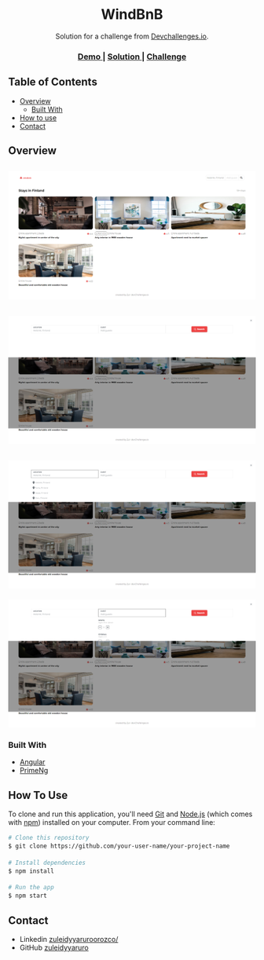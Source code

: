 <!-- Please update value in the {}  -->

<h1 align="center">WindBnB</h1>

<div align="center">
   Solution for a challenge from  <a href="http://devchallenges.io" target="_blank">Devchallenges.io</a>.
</div>

<div align="center">
  <h3>
    <a href="https://teal-gaufre-81559a.netlify.app/">
      Demo
    </a>
    <span> | </span>
    <a href="https://github.com/zuleidyyaruro/windbnbapp">
      Solution
    </a>
    <span> | </span>
    <a href="https://devchallenges.io/challenges/3JFYedSOZqAxYuOCNmYD">
      Challenge
    </a>
  </h3>
</div>

<!-- TABLE OF CONTENTS -->

## Table of Contents

- [Overview](#overview)
  - [Built With](#built-with)
- [How to use](#how-to-use)
- [Contact](#contact)

<!-- OVERVIEW -->

## Overview

![screenshot](https://github.com/zuleidyyaruro/windbnbapp/blob/main/screencapture-teal-gaufre-81559a-netlify-app-2023-04-14-08_56_19.png)
---
![screenshot](https://github.com/zuleidyyaruro/windbnbapp/blob/main/screencapture-teal-gaufre-81559a-netlify-app-2023-04-14-08_56_30.png)
---
![screenshot](https://github.com/zuleidyyaruro/windbnbapp/blob/main/screencapture-teal-gaufre-81559a-netlify-app-2023-04-14-08_56_39.png)
---
![screenshot](https://github.com/zuleidyyaruro/windbnbapp/blob/main/screencapture-teal-gaufre-81559a-netlify-app-2023-04-14-08_56_50.png)

### Built With

<!-- This section should list any major frameworks that you built your project using. Here are a few examples.-->

- [Angular](https://angular.io/cli)
- [PrimeNg](https://primeng.org/)

## How To Use

<!-- Example: -->

To clone and run this application, you'll need [Git](https://git-scm.com) and [Node.js](https://nodejs.org/en/download/) (which comes with [npm](http://npmjs.com)) installed on your computer. From your command line:

```bash
# Clone this repository
$ git clone https://github.com/your-user-name/your-project-name

# Install dependencies
$ npm install

# Run the app
$ npm start
```

## Contact

- Linkedin [zuleidyyaruroorozco/](https://www.linkedin.com/in/zuleidyyaruroorozco/)
- GitHub [zuleidyyaruro](https://github.com/zuleidyyaruro)
